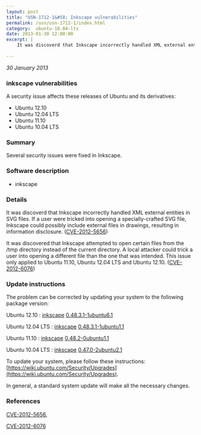 ```yaml
---
layout: post
title: "USN-1712-1&#58; Inkscape vulnerabilities"
permalink: /usn/usn-1712-1/index.html
category:  ubuntu-10.04-lts
date: 2013-01-30 12:00:00
excerpt: |
    It was discoverd that Inkscape incorrectly handled XML external entities in SVG files. If a user were tricked into opening a specially-crafted SVG file, Inkscape could possibly include external files in drawings, resulting in information disclosure. ([CVE-2012-5656](http://people.ubuntu.com/~ubuntu-security/cve/CVE-2012-5656))
    
--- 
```

 
 

*30 January 2013*

### inkscape vulnerabilities

A security issue affects these releases of Ubuntu and its derivatives:

* Ubuntu 12.10
* Ubuntu 12.04 LTS
* Ubuntu 11.10
* Ubuntu 10.04 LTS

### Summary

Several security issues were fixed in Inkscape. 

### Software description

* inkscape 

### Details

It was discoverd that Inkscape incorrectly handled XML external entities in SVG files. If a user were tricked into opening a specially-crafted SVG file, Inkscape could possibly include external files in drawings, resulting in information disclosure. ([CVE-2012-5656](http://people.ubuntu.com/~ubuntu-security/cve/CVE-2012-5656))

It was discovered that Inkscape attempted to open certain files from the /tmp directory instead of the current directory. A local attacker could trick a user into opening a different file than the one that was intended. This issue only applied to Ubuntu 11.10, Ubuntu 12.04 LTS and Ubuntu 12.10. ([CVE-2012-6076](http://people.ubuntu.com/~ubuntu-security/cve/CVE-2012-6076)) 

### Update instructions

The problem can be corrected by updating your system to the following package version:

Ubuntu 12.10
 : [inkscape](https://launchpad.net/ubuntu/+source/inkscape) <span> [0.48.3.1-1ubuntu6.1](https://launchpad.net/ubuntu/+source/inkscape/0.48.3.1-1ubuntu6.1) </span> 

Ubuntu 12.04 LTS
 : [inkscape](https://launchpad.net/ubuntu/+source/inkscape) <span> [0.48.3.1-1ubuntu1.1](https://launchpad.net/ubuntu/+source/inkscape/0.48.3.1-1ubuntu1.1) </span> 

Ubuntu 11.10
 : [inkscape](https://launchpad.net/ubuntu/+source/inkscape) <span> [0.48.2-0ubuntu1.1](https://launchpad.net/ubuntu/+source/inkscape/0.48.2-0ubuntu1.1) </span> 

Ubuntu 10.04 LTS
 : [inkscape](https://launchpad.net/ubuntu/+source/inkscape) <span> [0.47.0-2ubuntu2.1](https://launchpad.net/ubuntu/+source/inkscape/0.47.0-2ubuntu2.1) </span> 

To update your system, please follow these instructions: [https://wiki.ubuntu.com/Security/Upgrades](https://wiki.ubuntu.com/Security/Upgrades).

In general, a standard system update will make all the necessary changes. 

### References

 
 [CVE-2012-5656](http://people.ubuntu.com/~ubuntu-security/cve/CVE-2012-5656), 

 [CVE-2012-6076](http://people.ubuntu.com/~ubuntu-security/cve/CVE-2012-6076)
 

